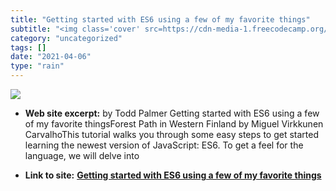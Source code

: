 ```yaml
---
title: "Getting started with ES6 using a few of my favorite things"
subtitle: "<img class='cover' src=https://cdn-media-1.freecodecamp.org/images/1*TjHw7JGRxc6RQ6cG-1uEow.jpeg>"
category: "uncategorized"
tags: []
date: "2021-04-06"
type: "rain"
---
```

<img class="cover" src=https://cdn-media-1.freecodecamp.org/images/1*TjHw7JGRxc6RQ6cG-1uEow.jpeg>



* **Web site excerpt:** by Todd Palmer Getting started with ES6 using a few of my favorite thingsForest Path in Western Finland by Miguel Virkkunen CarvalhoThis tutorial walks you through some easy steps to get started learning the newest version of JavaScript: ES6. To get a feel for the language, we will delve into

* **Link to site:** **[Getting started with ES6 using a few of my favorite things](https://medium.freecodecamp.org/getting-started-with-es6-using-a-few-of-my-favorite-things-ac89c27812e0?source=userActivityShare-d383785221d0-1523118581)**